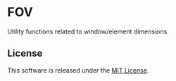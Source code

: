 # FOV

Utility functions related to window/element dimensions.

## License

This software is released under the [MIT License](http://opensource.org/licenses/MIT).
